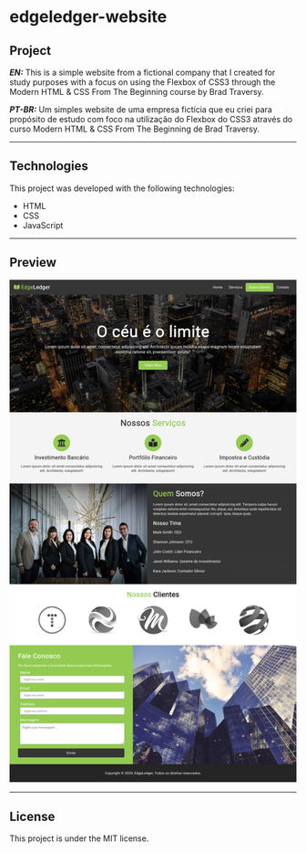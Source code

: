 # edgeledger-website

## Project

***EN:*** This is a simple website from a fictional company that I created for study purposes with a focus on using the Flexbox of CSS3 through the Modern HTML & CSS From The Beginning course by Brad Traversy.

***PT-BR:*** Um simples website de uma empresa fictícia que eu criei para propósito de estudo com foco na utilização do Flexbox do CSS3 através do curso Modern HTML & CSS From The Beginning de Brad Traversy.
***

## Technologies

This project was developed with the following technologies:

- HTML
- CSS
- JavaScript
***
 
## Preview
![preview](preview.png)
***

## License

This project is under the MIT license.
